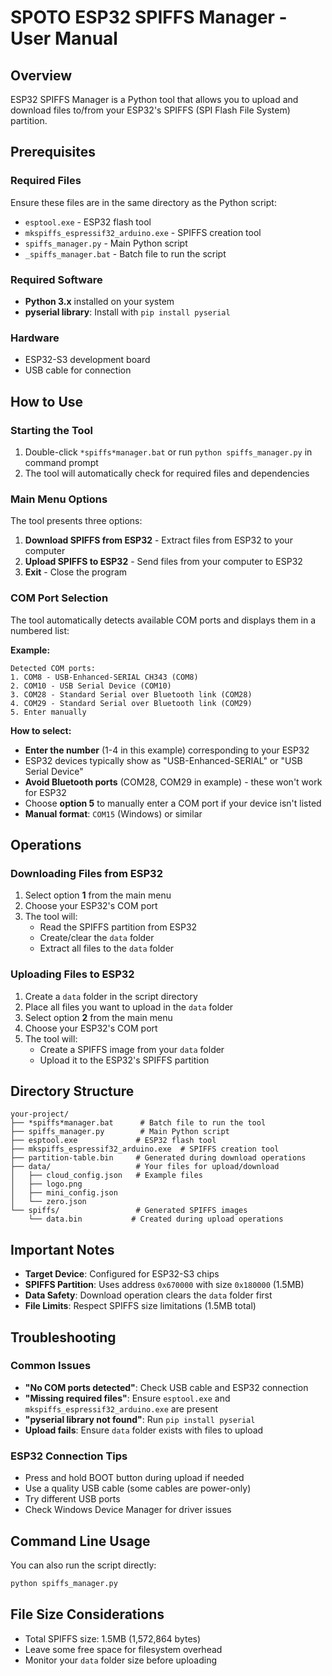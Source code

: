 # SPOTO ESP32 SPIFFS Manager - User Manual

## Overview

ESP32 SPIFFS Manager is a Python tool that allows you to upload and download files to/from your ESP32's SPIFFS (SPI Flash File System) partition.

## Prerequisites

### Required Files

Ensure these files are in the same directory as the Python script:

- `esptool.exe` - ESP32 flash tool
- `mkspiffs_espressif32_arduino.exe` - SPIFFS creation tool
- `spiffs_manager.py` - Main Python script
- `_spiffs_manager.bat` - Batch file to run the script

### Required Software

- **Python 3.x** installed on your system
- **pyserial library**: Install with `pip install pyserial`

### Hardware

- ESP32-S3 development board
- USB cable for connection

## How to Use

### Starting the Tool

1. Double-click `*spiffs*manager.bat` or run `python spiffs_manager.py` in command prompt
2. The tool will automatically check for required files and dependencies

### Main Menu Options

The tool presents three options:

1. **Download SPIFFS from ESP32** - Extract files from ESP32 to your computer
2. **Upload SPIFFS to ESP32** - Send files from your computer to ESP32
3. **Exit** - Close the program

### COM Port Selection

The tool automatically detects available COM ports and displays them in a numbered list:

**Example:**

```
Detected COM ports:
1. COM8 - USB-Enhanced-SERIAL CH343 (COM8)
2. COM10 - USB Serial Device (COM10)
3. COM28 - Standard Serial over Bluetooth link (COM28)
4. COM29 - Standard Serial over Bluetooth link (COM29)
5. Enter manually
```

**How to select:**

- **Enter the number** (1-4 in this example) corresponding to your ESP32
- ESP32 devices typically show as "USB-Enhanced-SERIAL" or "USB Serial Device"
- **Avoid Bluetooth ports** (COM28, COM29 in example) - these won't work for ESP32
- Choose **option 5** to manually enter a COM port if your device isn't listed
- **Manual format**: `COM15` (Windows) or similar

## Operations

### Downloading Files from ESP32

1. Select option **1** from the main menu
2. Choose your ESP32's COM port
3. The tool will:
   - Read the SPIFFS partition from ESP32
   - Create/clear the `data` folder
   - Extract all files to the `data` folder

### Uploading Files to ESP32

1. Create a `data` folder in the script directory
2. Place all files you want to upload in the `data` folder
3. Select option **2** from the main menu
4. Choose your ESP32's COM port
5. The tool will:
   - Create a SPIFFS image from your `data` folder
   - Upload it to the ESP32's SPIFFS partition

## Directory Structure

```
your-project/
├── *spiffs*manager.bat      # Batch file to run the tool
├── spiffs_manager.py        # Main Python script
├── esptool.exe             # ESP32 flash tool
├── mkspiffs_espressif32_arduino.exe  # SPIFFS creation tool
├── partition-table.bin     # Generated during download operations
├── data/                   # Your files for upload/download
│   ├── cloud_config.json   # Example files
│   ├── logo.png
│   ├── mini_config.json
│   └── zero.json
└── spiffs/                 # Generated SPIFFS images
    └── data.bin           # Created during upload operations
```

## Important Notes

- **Target Device**: Configured for ESP32-S3 chips
- **SPIFFS Partition**: Uses address `0x670000` with size `0x180000` (1.5MB)
- **Data Safety**: Download operation clears the `data` folder first
- **File Limits**: Respect SPIFFS size limitations (1.5MB total)

## Troubleshooting

### Common Issues

- **"No COM ports detected"**: Check USB cable and ESP32 connection
- **"Missing required files"**: Ensure `esptool.exe` and `mkspiffs_espressif32_arduino.exe` are present
- **"pyserial library not found"**: Run `pip install pyserial`
- **Upload fails**: Ensure `data` folder exists with files to upload

### ESP32 Connection Tips

- Press and hold BOOT button during upload if needed
- Use a quality USB cable (some cables are power-only)
- Try different USB ports
- Check Windows Device Manager for driver issues

## Command Line Usage

You can also run the script directly:

```bash
python spiffs_manager.py
```

## File Size Considerations

- Total SPIFFS size: 1.5MB (1,572,864 bytes)
- Leave some free space for filesystem overhead
- Monitor your `data` folder size before uploading
